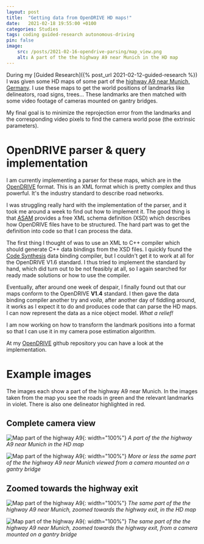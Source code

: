 ```yaml
---
layout: post
title:  "Getting data from OpenDRIVE HD maps!"
date:   2021-02-18 19:55:00 +0100
categories: Studies
tags: coding guided-research autonomous-driving
pin: false
image: 
    src: /posts/2021-02-16-opendrive-parsing/map_view.png
    alt: A part of the the highway A9 near Munich in the HD map
---
```


During my [Guided Research]({% post_url 2021-02-12-guided-research %}) I was given some HD maps of some part of the [highway A9 near Munich, Germany](https://www.google.de/maps/place/A9,+Garching+bei+M%C3%BCnchen/@48.2395578,11.632844,4154m/data=!3m1!1e3!4m5!3m4!1s0x47a11d231dc12da1:0xd702677ee0331ed4!8m2!3d48.2385588!4d11.637908).
I use these maps to get the world positions of landmarks like delineators, road signs, trees... These landmarks are then matched with some video footage of cameras mounted on gantry bridges.  

My final goal is to minimize the reprojection error from the landmarks and the corresponding video pixels to find the camera world pose (the extrinsic parameters).

# OpenDRIVE parser & query implementation

I am currently implementing a parser for these maps, which are in the [OpenDRIVE](https://www.google.com/maps/place/48%C2%B014'21.3%22N+11%C2%B038'18.7%22E/@48.2392466,11.6363278,17z/data=!3m1!4b1!4m5!3m4!1s0x0:0x0!8m2!3d48.239243!4d11.6385165) format. This is an XML format which is pretty complex and thus powerful. It's the industry standard to describe road networks.

I was struggling really hard with the implementation of the parser, and it took me around a week to find out how to implement it. The good thing is that [ASAM](https://www.asam.net/standards/detail/opendrive/) provides a free XML schema definition (XSD) which describes how OpenDRIVE files have to be structured. The hard part was to get the definition into code so that I can process the data.

The first thing I thought of was to use an XML to C++ compiler which should generate C++ data bindings from the XSD files. I quickly found the [Code Synthesis](https://www.codesynthesis.com/products/xsd/) data binding compiler, but I couldn't get it to work at all for the OpenDRIVE V1.6 standard. I thus tried to implement the standard by hand, which did turn out to be not feasibly at all, so I again searched for ready made solutions or how to use the compiler. 

Eventually, after around one week of despair, I finally found out that our maps conform to the OpenDRIVE **V1.4** standard. I then gave the data binding compiler another try and _voila_, after another day of fiddling around, it works as I expect it to do and produces code that can parse the HD maps. I can now represent the data as a nice object model. _What a relief!_

I am now working on how to transform the landmark positions into a format so that I can use it in my camera pose estimation algorithm.

At my [OpenDRIVE](https://github.com/Brucknem/OpenDRIVE) github repository you can have a look at the implementation.

# Example images

The images each show a part of the highway A9 near Munich. In the images taken from the map you see the roads in green and the relevant landmarks in violet. There is also one delineator highlighted in red.

## Complete camera view

![Map part of the highway A9](/posts/2021-02-16-opendrive-parsing/map_view.png){: width="100%"}
_A part of the the highway A9 near Munich in the HD map_


![Map part of the highway A9](/posts/2021-02-16-opendrive-parsing/camera_view.png){: width="100%"}
_More or less the same part of the the highway A9 near Munich viewed from a camera mounted on a gantry bridge_

## Zoomed towards the highway exit

![Map part of the highway A9](/posts/2021-02-16-opendrive-parsing/map_exit.png){: width="100%"}
_The same part of the the highway A9 near Munich, zoomed towards the highway exit, in the HD map_


![Map part of the highway A9](/posts/2021-02-16-opendrive-parsing/camera_exit.png){: width="100%"}
_The same part of the the highway A9 near Munich, zoomed towards the highway exit, from a camera mounted on a gantry bridge_

